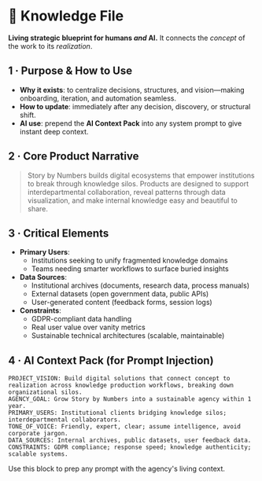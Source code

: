 # 🧠 Knowledge File
**Living strategic blueprint for humans _and_ AI.** It connects the *concept* of the work to its *realization*.

## 1 · Purpose & How to Use
- **Why it exists**: to centralize decisions, structures, and vision—making onboarding, iteration, and automation seamless.
- **How to update**: immediately after any decision, discovery, or structural shift.
- **AI use**: prepend the **AI Context Pack** into any system prompt to give instant deep context.

## 2 · Core Product Narrative
> Story by Numbers builds digital ecosystems that empower institutions to break through knowledge silos. Products are designed to support interdepartmental collaboration, reveal patterns through data visualization, and make internal knowledge easy and beautiful to share.

## 3 · Critical Elements
- **Primary Users**:
  - Institutions seeking to unify fragmented knowledge domains
  - Teams needing smarter workflows to surface buried insights
- **Data Sources**:
  - Institutional archives (documents, research data, process manuals)
  - External datasets (open government data, public APIs)
  - User-generated content (feedback forms, session logs)
- **Constraints**:
  - GDPR-compliant data handling
  - Real user value over vanity metrics
  - Sustainable technical architectures (scalable, maintainable)

## 4 · AI Context Pack (for Prompt Injection)
```
PROJECT_VISION: Build digital solutions that connect concept to realization across knowledge production workflows, breaking down organizational silos.
AGENCY_GOAL: Grow Story by Numbers into a sustainable agency within 1 year.
PRIMARY_USERS: Institutional clients bridging knowledge silos; interdepartmental collaborators.
TONE_OF_VOICE: Friendly, expert, clear; assume intelligence, avoid corporate jargon.
DATA_SOURCES: Internal archives, public datasets, user feedback data.
CONSTRAINTS: GDPR compliance; response speed; knowledge authenticity; scalable systems.
```
Use this block to prep any prompt with the agency's living context.